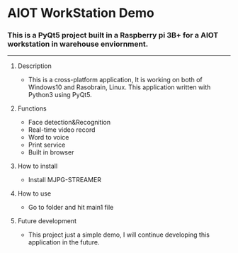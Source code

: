 # AIOT WorkStation Demo
### This is a PyQt5 project built in a Raspberry pi 3B+ for a AIOT workstation in warehouse enviornment.

---
1. Description 
   * This is a cross-platform application, It is working on both of Windows10 and Rasobrain, Linux. This application written with Python3 using PyQt5.

2. Functions
   * Face detection&Recognition
   * Real-time video record
   * Word to voice
   * Print service
   * Built in browser

3. How to install

   * Install MJPG-STREAMER

4. How to use
   * Go to folder and hit main1 file
   
5. Future development
   * This project just a simple demo, I will continue developing this application in the future.


